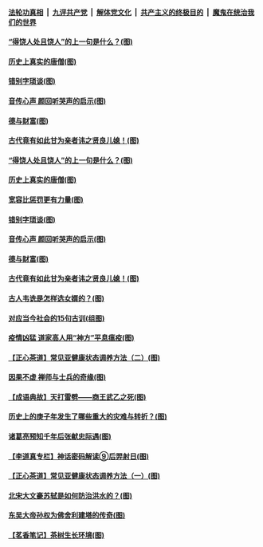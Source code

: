 

####  [法轮功真相](../../../../basic/blob/master/README.md?t=07022202) &nbsp;|&nbsp; [九评共产党](../../../../9ping.md/blob/master/README.md?t=07022202) &nbsp;|&nbsp; [解体党文化](../../../../jtdwh.md/blob/master/README.md?t=07022202)  &nbsp;|&nbsp; [共产主义的终极目的](../../../../gczydzjmd.md/blob/master/README.md?t=07022202) &nbsp;|&nbsp; [魔鬼在统治我们的世界](../../../../mgztzwmdsj.md/blob/master/README.md?t=07022202) 

#### [“得饶人处且饶人”的上一句是什么？(图)](../pages/p7/938333.md?t=07022202) 

#### [历史上真实的唐僧(图)](../pages/p7/938101.md?t=07022202) 

#### [错别字琐谈(图)](../pages/p7/938316.md?t=07022202) 

#### [音传心声 颜回听哭声的启示(图)](../pages/p7/938099.md?t=07022202) 

#### [德与财富(图)](../pages/p7/938218.md?t=07022202) 

#### [古代竟有如此甘为亲者讳之贤良儿媳！(图)](../pages/p7/938117.md?t=07022202) 

#### [“得饶人处且饶人”的上一句是什么？(图)](../pages/p7/938333.md?t=07022202) 

#### [历史上真实的唐僧(图)](../pages/p7/938101.md?t=07022202) 

#### [宽容比惩罚更有力量(图)](../pages/p7/938280.md?t=07022202) 

#### [错别字琐谈(图)](../pages/p7/938316.md?t=07022202) 

#### [音传心声 颜回听哭声的启示(图)](../pages/p7/938099.md?t=07022202) 

#### [德与财富(图)](../pages/p7/938218.md?t=07022202) 

#### [古代竟有如此甘为亲者讳之贤良儿媳！(图)](../pages/p7/938117.md?t=07022202) 

#### [古人韦诜是怎样选女婿的？(图)](../pages/p7/938100.md?t=07022202) 

#### [对应当今社会的15句古训(组图)](../pages/p7/938097.md?t=07022202) 

#### [疫情凶猛 道家高人用“神方”平息瘟疫(图)](../pages/p7/938004.md?t=07022202) 

#### [【正心茶道】常见亚健康状态调养方法（二）(图)](../pages/p7/937559.md?t=07022202) 

#### [因果不虚 禅师与士兵的奇缘(图)](../pages/p7/938092.md?t=07022202) 

#### [【成语典故】天打雷劈——商王武乙之死(图)](../pages/p7/937782.md?t=07022202) 

#### [历史上的庚子年发生了哪些重大的灾难与转折？(图)](../pages/p7/937991.md?t=07022202) 

#### [诸葛亮预知千年后张献忠际遇(图)](../pages/p7/937564.md?t=07022202) 

#### [【李道真专栏】神话密码解读⑨后羿射日(图)](../pages/p7/937560.md?t=07022202) 

#### [【正心茶道】常见亚健康状态调养方法（一）(图)](../pages/p7/937556.md?t=07022202) 

#### [北宋大文豪苏轼是如何防治洪水的？(图)](../pages/p7/937874.md?t=07022202) 

#### [东吴大帝孙权为佛舍利建塔的传奇(图)](../pages/p7/937764.md?t=07022202) 

#### [【茗香笔记】茶树生长环境(图)](../pages/p7/937562.md?t=07022202) 

